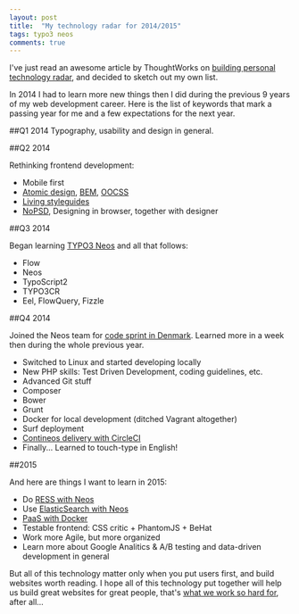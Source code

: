 ```yaml
---
layout: post
title:  "My technology radar for 2014/2015"
tags: typo3 neos
comments: true
---
```


I've just read an awesome article by ThoughtWorks on [building personal technology radar](http://www.thoughtworks.com/insights/blog/build-your-own-technology-radar), and decided to sketch out my own list.

In 2014 I had to learn more new things then I did during the previous 9 years of my web development career. Here is the list of keywords that mark a passing year for me and a few expectations for the next year.

##Q1 2014
Typography, usability and design in general.

##Q2 2014

Rethinking frontend development:

* Mobile first
* [Atomic design](http://bradfrost.com/blog/post/atomic-web-design/), [BEM](http://bem.info/), [OOCSS](https://github.com/stubbornella/oocss/wiki)
* [Living styleguides](http://alistapart.com/article/creating-style-guides)
* [NoPSD](http://thoughtworks.github.io/p2/issue02/continuous-design/), Designing in browser, together with designer

##Q3 2014

Began learning [TYPO3 Neos](http://neos.typo3.org/) and all that follows:

* Flow
* Neos
* TypoScript2
* TYPO3CR
* Eel, FlowQuery, Fizzle

##Q4 2014

Joined the Neos team for [code sprint in Denmark](http://dimaip.github.io/2014/10/05/the-code-sprint/). Learned more in a week then during the whole previous year.

* Switched to Linux and started developing locally
* New PHP skills: Test Driven Development, coding guidelines, etc.
* Advanced Git stuff
* Composer
* Bower
* Grunt
* Docker for local development (ditched Vagrant altogether)
* Surf deployment
* [Contineos delivery with CircleCI](http://dimaip.github.io/2014/12/20/three-steps-to-deploy/)
* Finally... Learned to touch-type in English!


##2015

And here are things I want to learn in 2015:

* Do [RESS with Neos](https://github.com/ttreeagency/Ttree.Ress)
* Use [ElasticSearch with Neos](https://github.com/Flowpack/Flowpack.ElasticSearch.ContentRepositoryAdaptor)
* [PaaS with Docker](http://thenewstack.io/docker-is-driving-a-new-breed-of-paas/)
* Testable frontend: CSS critic + PhantomJS + BeHat
* Work more Agile, but more organized
* Learn more about Google Analitics & A/B testing and data-driven development in general

But all of this technology matter only when you put users first, and build websites worth reading. I hope all of this technology put together will help us build great websites for great people, that's [what we work so hard for](http://dimaip.github.io/2014/12/06/sfiru-goes-live/), after all...
